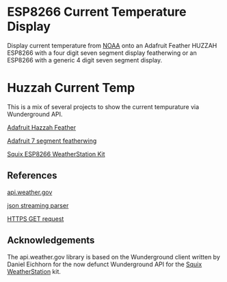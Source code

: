# ESP8266 Current Temperature Display

Display current temperature from [NOAA](https://www.weather.gov/documentation/services-web-api) onto an Adafruit Feather HUZZAH ESP8266 with a four digit seven segment display featherwing or an ESP8266 with a generic 4 digit seven segment display.

# Huzzah Current Temp

This is a mix of several projects to show the current tempurature via Wunderground API.

[Adafruit Hazzah Feather](https://learn.adafruit.com/adafruit-feather-huzzah-esp8266?view=all)

[Adafruit 7 segment featherwing](https://learn.adafruit.com/adafruit-7-segment-led-featherwings/arduino-usage)

[Squix ESP8266 WeatherStation Kit](https://blog.squix.org/2016/10/esp8266-weatherstation-kit-finally-in-us-amazon-store.html)

## References

[api.weather.gov](https://forecast-v3.weather.gov/documentation)

[json streaming parser](https://github.com/squix78/json-streaming-parser)

[HTTPS GET request](https://circuits4you.com/2019/01/10/esp8266-nodemcu-https-secured-get-request/)

## Acknowledgements

The api.weather.gov library is based on the Wunderground client written by Daniel Eichhorn for the now defunct Wunderground API for the [Squix WeatherStation](https://blog.squix.org/weatherstation-getting-code-adapting-it) kit.
